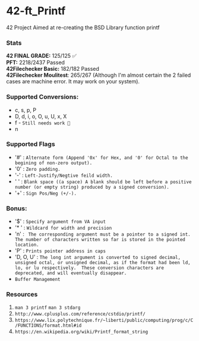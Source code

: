 # 42-ft_Printf
42 Project Aimed at re-creating the BSD Library function printf

### Stats
**42 FINAL GRADE:** 125/125 ✅  
**PFT:** 2218/2437 Passed  
**42Filechecker Basic:** 182/182 Passed  
**42Filechecker Moulitest**: 265/267 (Although I'm almost certain the 2 failed cases are machine error. It may work on your system).  

### Supported Conversions:
* c, s, p, P
* D, d, i, o, O, u, U, x, X
* f - `Still needs work 😬`
* n

### Supported Flags
* '#' : `Alternate form (Append '0x' for Hex, and '0' for Octal to the begining of non-zero output).`
* '0' : `Zero padding.`
* '-' : `Left-Justify/Negtive feild width.`
* ' ' : `Blank space ((a space) A blank should be left before a positive number (or empty string) produced by a signed conversion).`
* '+' : `Sign Pos/Neg (+/-).`

### Bonus:
* '$' : `Specify argument from VA input`
* '* ' :  `Wildcard for width and precision`
* 'n' : ` The corresponding argument must be a pointer to a signed int. The number of characters written so far is stored in the pointed location.`
* 'P' : `Prints pointer address in caps`
* 'D, O, U' : `The long int argument is converted to signed decimal, unsigned octal, or unsigned decimal, as if the format had been ld, lo, or lu respectively.  These conversion characters are deprecated, and will eventually disappear.`
* `Buffer Management`

### Resources
1. `man 3 printf` `man 3 stdarg`
2. `http://www.cplusplus.com/reference/cstdio/printf/`
3. `https://www.lix.polytechnique.fr/~liberti/public/computing/prog/c/C/FUNCTIONS/format.html#id`
4. `https://en.wikipedia.org/wiki/Printf_format_string`

